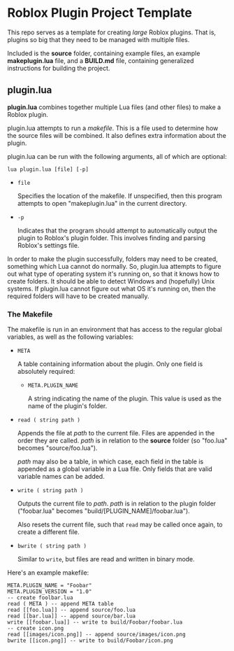# Roblox Plugin Project Template

This repo serves as a template for creating *large* Roblox plugins. That is,
plugins so big that they need to be managed with multiple files.

Included is the **source** folder, containing example files, an example
**makeplugin.lua** file, and a **BUILD.md** file, containing generalized
instructions for building the project.

## plugin.lua

**plugin.lua** combines together multiple Lua files (and other files) to make
a Roblox plugin.

plugin.lua attempts to run a *makefile*. This is a file used to determine how
the source files will be combined. It also defines extra information about the
plugin.

plugin.lua can be run with the following arguments, all of which are optional:

`lua plugin.lua [file] [-p]`

- `file`

	Specifies the location of the makefile. If unspecified, then this program
	attempts to open "makeplugin.lua" in the current directory.

- `-p`

	Indicates that the program should attempt to automatically output the
	plugin to Roblox's plugin folder. This involves finding and parsing
	Roblox's settings file.

In order to make the plugin successfully, folders may need to be created,
something which Lua cannot do normally. So, plugin.lua attempts to figure out
what type of operating system it's running on, so that it knows how to create
folders. It should be able to detect Windows and (hopefully) Unix systems. If
plugin.lua cannot figure out what OS it's running on, then the required
folders will have to be created manually.

### The Makefile

The makefile is run in an environment that has access to the regular global
variables, as well as the following variables:

- `META`

	A table containing information about the plugin. Only one field is
	absolutely required:

	- `META.PLUGIN_NAME`

		A string indicating the name of the plugin. This value is used as the
		name of the plugin's folder.

- `read ( string path )`

	Appends the file at *path* to the current file. Files are appended in the
	order they are called. *path* is in relation to the **source** folder (so
	"foo.lua" becomes "source/foo.lua").

	*path* may also be a table, in which case, each field in the table is
	appended as a global variable in a Lua file. Only fields that are valid
	variable names can be added.

- `write ( string path )`

	Outputs the current file to *path*. *path* is in relation to the plugin
	folder ("foobar.lua" becomes "build/[PLUGIN_NAME]/foobar.lua").

	Also resets the current file, such that `read` may be called once again,
	to create a different file.

- `bwrite ( string path )`

	Similar to `write`, but files are read and written in binary mode.

Here's an example makefile:

	META.PLUGIN_NAME = "Foobar"
	META.PLUGIN_VERSION = "1.0"
	-- create foolbar.lua
	read ( META ) -- append META table
	read [[foo.lua]] -- append source/foo.lua
	read [[bar.lua]] -- append source/bar.lua
	write [[foobar.lua]] -- write to build/Foobar/foobar.lua
	-- create icon.png
	read [[images/icon.png]] -- append source/images/icon.png
	bwrite [[icon.png]] -- write to build/Foobar/icon.png
